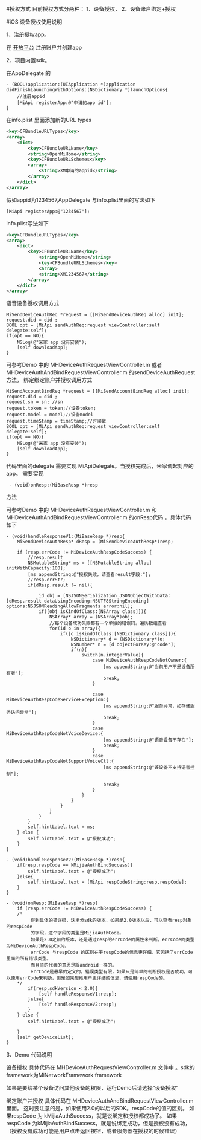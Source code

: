 #授权方式
目前授权方式分两种：
1、设备授权，
2、设备账户绑定+授权

#iOS 设备授权使用说明

1、注册授权app。 

在 [开放平台](https://open.home.mi.com/index.html) 注册账户并创建app

2、项目内置sdk。

在AppDelegate 的 
```objc
- (BOOL)application:(UIApplication *)application didFinishLaunchingWithOptions:(NSDictionary *)launchOptions{
    //注册appid
	[MiApi registerApp:@"申请的app id"];
}
```


在info.plist 里面添加新的URL types
```xml
<key>CFBundleURLTypes</key>
<array>
    <dict>
        <key>CFBundleURLName</key>
        <string>OpenMiHome</string>
        <key>CFBundleURLSchemes</key>
        <array>
            <string>XM申请的appid</string>
        </array>
    </dict>
</array>
```

假如appid为1234567,AppDelegate 与info.plist里面的写法如下

```objc
[MiApi registerApp:@"1234567"];
```

info.plist写法如下
```xml
<key>CFBundleURLTypes</key>
<array>
    <dict>
        <key>CFBundleURLName</key>
            <string>OpenMiHome</string>
            <key>CFBundleURLSchemes</key>
            <array>
            <string>XM1234567</string>
        </array>
    </dict>
</array>
```


语音设备授权调用方式
```objc
MiSendDeviceAuthReq *request = [[MiSendDeviceAuthReq alloc] init];
request.did = did ;
BOOL opt = [MiApi sendAuthReq:request viewController:self delegate:self];
if(opt == NO){
    NSLog(@"米家 app 没有安装");
    [self downloadApp];
}
```
可参考Demo 中的 MHDeviceAuthRequestViewController.m  或者 MHDeviceAuthAndBindRequestViewController.m 的sendDeviceAuthRequest方法， 绑定绑定账户并授权调用方式
```objc
MiSendAccountBindReq *request = [[MiSendAccountBindReq alloc] init];
request.did = did ;
request.sn = sn; //sn
request.token = token;//设备token;
request.model = model;//设备model
request.timeStamp = timeStamp;//时间戳
BOOL opt = [MiApi sendAuthReq:request viewController:self delegate:self];
if(opt == NO){
    NSLog(@"米家 app 没有安装");
    [self downloadApp];
}
```
代码里面的delegate 需要实现 MiApiDelegate。当授权完成后，米家调起对应的app。 需要实现
```objc。
 - (void)onResp:(MiBaseResp *)resp
```
方法
    
可参考Demo 中的 MHDeviceAuthRequestViewController.m 和 MHDeviceAuthAndBindRequestViewController.m 的onResp代码
 ，具体代码如下
```objc
- (void)handleResponseV1:(MiBaseResp *)resp{
    MiSendDeviceAuthResp* dResp = (MiSendDeviceAuthResp*)resp;
    
    if (resp.errCode != MiDeviceAuthRespCodeSuccess) {
        //resp.result
        NSMutableString* ms = [[NSMutableString alloc] initWithCapacity:100];
        [ms appendString:@"授权失败，请查看result字段:"];
        //resp.errStr;
        if(dResp.result != nil){
            
            id obj = [NSJSONSerialization JSONObjectWithData:[dResp.result dataUsingEncoding:NSUTF8StringEncoding] options:NSJSONReadingAllowFragments error:nil];
            if([obj isKindOfClass:[NSArray class]]){
                NSArray* array = (NSArray*)obj;
                //每个设备成功失败都有一个单独的错误码。遍历数组查看
                for(id o in array){
                    if([o isKindOfClass:[NSDictionary class]]){
                        NSDictionary* d = (NSDictionary*)o;
                        NSNumber* n = [d objectForKey:@"code"];
                        if(n){
                            switch(n.integerValue){
                                case MiDeviceAuthRespCodeNotOwner:{
                                    [ms appendString:@"当前用户不是设备所有者"];
                                    break;
                                }
                                    
                                case MiDeviceAuthRespCodeServiceException:{
                                    [ms appendString:@"服务异常，如存储服务访问异常"];
                                    break;
                                }
                                case MiDeviceAuthRespCodeNotVoiceDevice:{
                                    [ms appendString:@"语音设备不存在"];
                                    break;
                                }
                                case MiDeviceAuthRespCodeNotSupportVoiceCtl:{
                                    [ms appendString:@"该设备不支持语音控制"];
                                    
                                    break;
                                }
                            }
                        }
                    }
                }
            }
        }
        self.hintLabel.text = ms;
    } else {
        self.hintLabel.text = @"授权成功";
    }
}

- (void)handleResponseV2:(MiBaseResp *)resp{
    if(resp.respCode == kMijiaAuthBindSuccess){
        self.hintLabel.text = @"授权成功";
    }else{
        self.hintLabel.text = [MiApi respCodeString:resp.respCode];
    }
}

- (void)onResp:(MiBaseResp *)resp{
    if (resp.errCode != MiDeviceAuthRespCodeSuccess) {
    /*
         得到具体的错误码，这里分sdk的版本，如果是2.0版本以后，可以查看resp对象的respCode
         的字段，这个字段的类型是MijiaAuthCode。
         如果是2.0之前的版本，还是通过resp的errCode的属性来判断，errCode的类型为MiDeviceAuthRespCode。
         errCode 与respCode 的区别在于respCode的信息更详细。它包括了errCode里面的所有错误类型。
         而且值的代表的意思是跟android一样的。
         errCode是最早的定义的，错误类型有限，如果只是简单的判断授权是否成功，可以使用errCode来判断，但是如果想給用户更详细的信息，请使用respCode的。
    */
        if(resp.sdkVersion < 2.0){
            [self handleResponseV1:resp];
        }else{
            [self handleResponseV2:resp];
        }
    } else {
        self.hintLabel.text = @"授权成功";
        
    }
    [self getDeviceList];
}
```


3、Demo 代码说明

设备授权
具体代码在 MHDeviceAuthRequestViewController.m 文件中 。sdk的framework为MiNetworkFramework.framework

如果是要给某个设备访问其他设备的权限，运行Demo后请选择“设备授权”

绑定账户并授权
具体代码在 MHDeviceAuthAndBindRequestViewController.m 里面。
这时要注意的是，如果使用2.0的以后的SDK。respCode的值的区别。
如果respCode 为 kMijiaAuthSuccess，就是说绑定和授权都成功了。
如果respCode 为kMijiaAuthBindSuccess，就是说绑定成功，但是授权没有成功，（授权没有成功可能是用户点击返回按钮，或者服务器在授权的时候错误）


